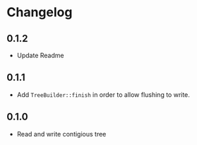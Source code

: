 # Changelog

## 0.1.2

* Update Readme

## 0.1.1

* Add `TreeBuilder::finish` in order to allow flushing to write.

## 0.1.0

* Read and write contigious tree
